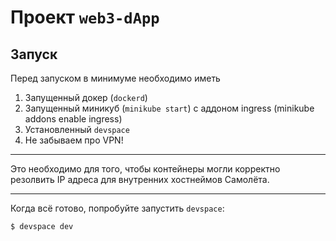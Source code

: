 # Проект `web3-dApp`

## Запуск

Перед запуском в минимуме необходимо иметь

1. Запущенный докер (`dockerd`)
2. Запущенный миникуб (`minikube start`) с аддоном ingress (minikube addons enable ingress)
3. Установленный `devspace`
4. Не забываем про VPN!

---

Это необходимо для того, чтобы контейнеры могли корректно резолвить IP адреса для внутренних хостнеймов Самолёта.

---

Когда всё готово, попробуйте запустить `devspace`:

```shell
$ devspace dev
```